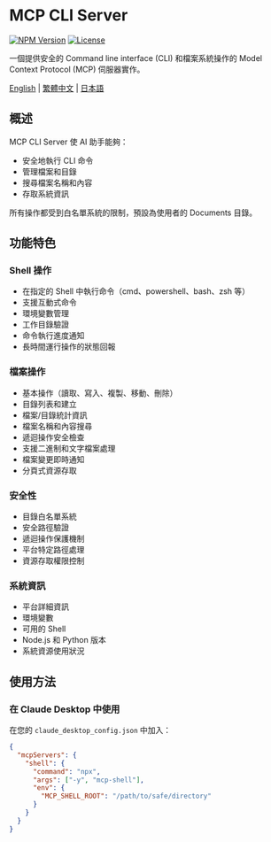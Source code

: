 # MCP CLI Server

[![NPM Version](https://img.shields.io/npm/v/mcp-shell.svg)](https://www.npmjs.com/package/mcp-shell)
[![License](https://img.shields.io/npm/l/mcp-shell.svg)](https://github.com/gkctou/mcp-shell/blob/main/LICENSE)

一個提供安全的 Command line interface (CLI) 和檔案系統操作的 Model Context Protocol (MCP) 伺服器實作。

[English](./README.md) | [繁體中文](./README-zhTW.md) | [日本語](./README-jaJP.md)

## 概述

MCP CLI Server 使 AI 助手能夠：
- 安全地執行 CLI 命令
- 管理檔案和目錄
- 搜尋檔案名稱和內容
- 存取系統資訊

所有操作都受到白名單系統的限制，預設為使用者的 Documents 目錄。

## 功能特色

### Shell 操作
- 在指定的 Shell 中執行命令（cmd、powershell、bash、zsh 等）
- 支援互動式命令
- 環境變數管理
- 工作目錄驗證
- 命令執行進度通知
- 長時間運行操作的狀態回報

### 檔案操作
- 基本操作（讀取、寫入、複製、移動、刪除）
- 目錄列表和建立
- 檔案/目錄統計資訊
- 檔案名稱和內容搜尋
- 遞迴操作安全檢查
- 支援二進制和文字檔案處理
- 檔案變更即時通知
- 分頁式資源存取

### 安全性
- 目錄白名單系統
- 安全路徑驗證
- 遞迴操作保護機制
- 平台特定路徑處理
- 資源存取權限控制

### 系統資訊
- 平台詳細資訊
- 環境變數
- 可用的 Shell
- Node.js 和 Python 版本
- 系統資源使用狀況

## 使用方法

### 在 Claude Desktop 中使用

在您的 `claude_desktop_config.json` 中加入：

```json
{
  "mcpServers": {
    "shell": {
      "command": "npx",
      "args": ["-y", "mcp-shell"],
      "env": {
        "MCP_SHELL_ROOT": "/path/to/safe/directory"
      }
    }
  }
}
```
